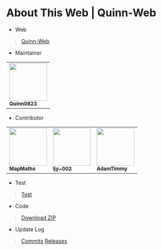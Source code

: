 # About This Web | Quinn-Web

- Web

>[Quinn-Web](https://quinn0823.github.io)

- Maintainer

<table>
  <tbody>
    <tr>
      <td>
        <a href="https://github.com/Quinn0823" target="_blank"><img src="https://avatars.githubusercontent.com/u/68278999?&v=4" width="100px;"><br><sub><b>Quinn0823</b></sub></a>
      </td>
    </tr>
  </tbody>
</table>

- Contributor

<table>
  <tbody>
    <tr>
      <td>
        <a href="https://github.com/MapMaths" target="_blank"><img src="https://avatars.githubusercontent.com/u/62785981?v=4" width="100px;"><br><sub><b>MapMaths</b></sub></a>
      </td>
      <td>
        <a href="https://github.com/ljy-002" target="_blank"><img src="https://avatars.githubusercontent.com/u/63292034?v=4" width="100px;"><br><sub><b>ljy-002</b></sub></a>
      </td>
      <td>
        <a href="https://github.com/Adamtimmy" target="_blank"><img src="https://avatars.githubusercontent.com/u/64662299?v=4" width="100px;"><br><sub><b>AdamTimmy</b></sub></a>
      </td>
    </tr>
  </tbody>
</table>

- Test

>[Test](https://quinn0823.github.io/web_history/v10.0/test)

- Code

>[Download ZIP](https://github.com/Quinn0823/Quinn0823.github.io/archive/main.zip)

- Update Log

> [Commits](https://github.com/Quinn0823/Quinn0823.github.io/commits)
> [Releases](https://github.com/Quinn0823/Quinn0823.github.io/releases)
